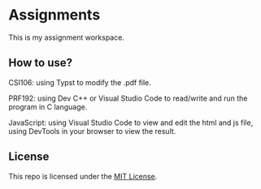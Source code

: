 # Assignments
This is my assignment workspace.

## How to use?
CSI106: using Typst to modify the .pdf file.

PRF192: using Dev C++ or Visual Studio Code to read/write and run the program in C language.

JavaScript: using Visual Studio Code to view and edit the html and js file, using DevTools in your browser to view the result.

## License
This repo is licensed under the [MIT License](LICENSE).